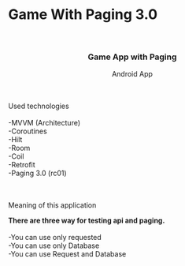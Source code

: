 # Game With Paging 3.0

<br />
<p align="center">
  <h3 align="center">Game App with Paging</h3>

  <p align="center">
    Android App
  </p>
</p>
<br />
<br />
Used technologies
<br />
<br />
-MVVM (Architecture)
<br />
-Coroutines
<br />
-Hilt
<br />
-Room
<br />
-Coil
<br />
-Retrofit
<br />
-Paging 3.0 (rc01)
<br />
<br />
<br />

Meaning of this application

<b>There are three way for testing api and paging.</b>
<br />
<br />
-You can use only requested
<br />
-You can use only Database
<br />
-You can use Request and Database
<br />
